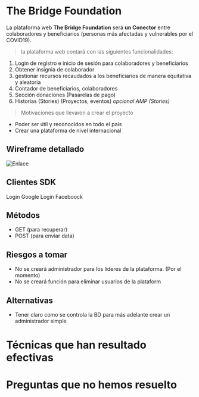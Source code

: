 # The Bridge Foundation
La plataforma web **The Bridge Foundation** será **un Conector** entre colaboradores y
beneficiarios (personas más afectadas y vulnerables por el COVID19). 

>la plataforma web contará con las siguientes funcionalidades:
1. Login de registro e inicio de sesión para colaboradores y beneficiarios
2. Obtener insignia de colaborador
3. gestionar recursos recaudados a los beneficiarios de manera equitativa y aleatoria
4. Contador de beneficiarios, colaboradores
5. Sección donaciones (Pasarelas de pago)
6. Historias (Stories) (Proyectos, eventos) *opcional AMP (Stories)*

>Motivaciones que llevaron a crear el proyecto
- Poder ser útil y reconocidos en todo el país
- Crear una plataforma de nivel internacional
  
## Wireframe detallado

![Enlace](https://theleakycauldron.store/public/img/RFCs.png)

## Clientes SDK 
Login Google
Login Faceboock

## Métodos
- GET (para recuperar)
- POST (para enviar data)

## Riesgos a tomar 
- No se creará administrador para los lideres de la plataforma. (Por el momento)
- No se creará función para eliminar usuarios de la plataform

## Alternativas 
- Tener claro como se controla la BD para más adelante crear un administrador simple
  
# Técnicas que han resultado efectivas

# Preguntas que no hemos resuelto

<!-- Cada colaborador puede realizar sus aportes, donaciones y/o intercambiar su intelecto con algunas empresas que están dispuestas a retribuir dicho trabajo con ayudas. -->


<!-- The Bridge Foundation es un **conector** de colaboradores y beneficiarios. 
Los colaboradores pueden ayudar con donaciones y/o Crowdsourcing que se puede intercambiar con alunas empresas para intercambiar por dinero o alimentos.  -->
<!-- 
1. LIsta enumerada
    - Hola subLista -->
<!-- ___ -->

<!-- *En cursiva* -->
<!-- **Negrita** -->
<!-- ***Negrita con cursiva*** -->
<!-- [Enlace](http://google.com/) -->
<!-- ![Enlace](https://theleakycauldron.store/public/img/RFCs.png)
<http://enlacesintitulo>
    
    Esto es un `codigo`
    Esto es un codigo -->

